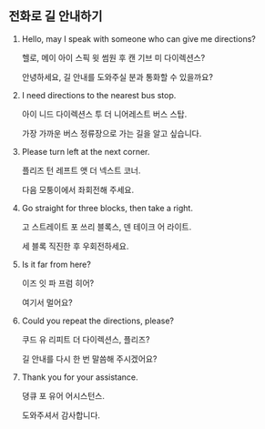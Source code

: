 ## 전화로 길 안내하기

1. Hello, may I speak with someone who can give me directions?
   
   헬로, 메이 아이 스픽 윗 썸원 후 캔 기브 미 다이렉션스?
   
   안녕하세요, 길 안내를 도와주실 분과 통화할 수 있을까요?

2. I need directions to the nearest bus stop.
   
   아이 니드 다이렉션스 투 더 니어레스트 버스 스탑.
   
   가장 가까운 버스 정류장으로 가는 길을 알고 싶습니다.

3. Please turn left at the next corner.
   
   플리즈 턴 레프트 앳 더 넥스트 코너.
   
   다음 모퉁이에서 좌회전해 주세요.

4. Go straight for three blocks, then take a right.
   
   고 스트레이트 포 쓰리 블록스, 덴 테이크 어 라이트.
   
   세 블록 직진한 후 우회전하세요.

5. Is it far from here?
   
   이즈 잇 파 프럼 히어?
   
   여기서 멀어요?

6. Could you repeat the directions, please?
   
   쿠드 유 리피트 더 다이렉션스, 플리즈?
   
   길 안내를 다시 한 번 말씀해 주시겠어요?

7. Thank you for your assistance.
   
   뎡큐 포 유어 어시스턴스.
   
   도와주셔서 감사합니다.